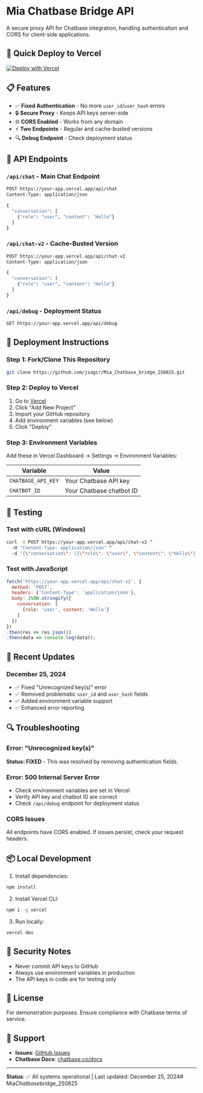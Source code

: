 # Mia Chatbase Bridge API

A secure proxy API for Chatbase integration, handling authentication and CORS for client-side applications.

## 🚀 Quick Deploy to Vercel

[![Deploy with Vercel](https://vercel.com/button)](https://vercel.com/new/clone?repository-url=https://github.com/jsagir/Mia_Chatbase_bridge_250825)

## 📋 Features

- ✅ **Fixed Authentication** - No more `user_id`/`user_hash` errors
- 🔒 **Secure Proxy** - Keeps API keys server-side
- 🌐 **CORS Enabled** - Works from any domain
- ⚡ **Two Endpoints** - Regular and cache-busted versions
- 🔍 **Debug Endpoint** - Check deployment status

## 🔧 API Endpoints

### `/api/chat` - Main Chat Endpoint
```bash
POST https://your-app.vercel.app/api/chat
Content-Type: application/json

{
  "conversation": [
    {"role": "user", "content": "Hello"}
  ]
}
```

### `/api/chat-v2` - Cache-Busted Version
```bash
POST https://your-app.vercel.app/api/chat-v2
Content-Type: application/json

{
  "conversation": [
    {"role": "user", "content": "Hello"}
  ]
}
```

### `/api/debug` - Deployment Status
```bash
GET https://your-app.vercel.app/api/debug
```

## 🚀 Deployment Instructions

### Step 1: Fork/Clone This Repository
```bash
git clone https://github.com/jsagir/Mia_Chatbase_bridge_250825.git
```

### Step 2: Deploy to Vercel
1. Go to [Vercel](https://vercel.com)
2. Click "Add New Project"
3. Import your GitHub repository
4. Add environment variables (see below)
5. Click "Deploy"

### Step 3: Environment Variables
Add these in Vercel Dashboard → Settings → Environment Variables:

| Variable | Value |
|----------|-------|
| `CHATBASE_API_KEY` | Your Chatbase API key |
| `CHATBOT_ID` | Your Chatbase chatbot ID |

## 🧪 Testing

### Test with cURL (Windows)
```bash
curl -X POST https://your-app.vercel.app/api/chat-v2 ^
  -H "Content-Type: application/json" ^
  -d "{\"conversation\": [{\"role\": \"user\", \"content\": \"Hello\"}]}"
```

### Test with JavaScript
```javascript
fetch('https://your-app.vercel.app/api/chat-v2', {
  method: 'POST',
  headers: {'Content-Type': 'application/json'},
  body: JSON.stringify({
    conversation: [
      {role: 'user', content: 'Hello'}
    ]
  })
})
.then(res => res.json())
.then(data => console.log(data));
```

## 📝 Recent Updates

### December 25, 2024
- ✅ Fixed "Unrecognized key(s)" error
- ✅ Removed problematic `user_id` and `user_hash` fields
- ✅ Added environment variable support
- ✅ Enhanced error reporting

## 🔍 Troubleshooting

### Error: "Unrecognized key(s)"
**Status: FIXED** - This was resolved by removing authentication fields.

### Error: 500 Internal Server Error
- Check environment variables are set in Vercel
- Verify API key and chatbot ID are correct
- Check `/api/debug` endpoint for deployment status

### CORS Issues
All endpoints have CORS enabled. If issues persist, check your request headers.

## 📦 Local Development

1. Install dependencies:
```bash
npm install
```

2. Install Vercel CLI:
```bash
npm i -g vercel
```

3. Run locally:
```bash
vercel dev
```

## 🔐 Security Notes

- Never commit API keys to GitHub
- Always use environment variables in production
- The API keys in code are for testing only

## 📄 License

For demonstration purposes. Ensure compliance with Chatbase terms of service.

## 🤝 Support

- **Issues**: [GitHub Issues](https://github.com/jsagir/Mia_Chatbase_bridge_250825/issues)
- **Chatbase Docs**: [chatbase.co/docs](https://chatbase.co/docs)

---

**Status**: ✅ All systems operational | Last updated: December 25, 2024#   M i a _ C h a t b a s e _ b r i d g e _ 2 5 0 8 2 5  
 